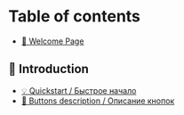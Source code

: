 # Table of contents

* [👋 Welcome Page](README.md)

## 🎯 Introduction

* [💡 Quickstart / Быстрое начало](introduction/quickstart.md)
* [📜 Buttons description / Описание кнопок](introduction/buttons\_description.md)

